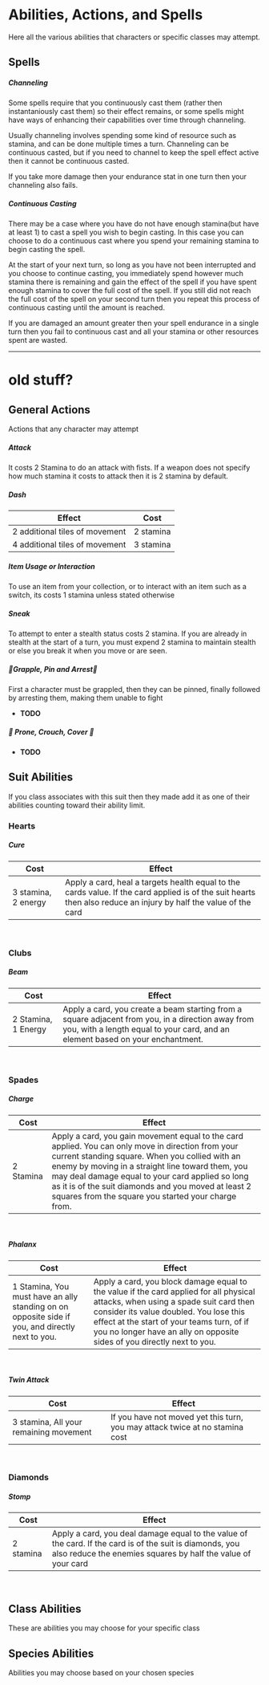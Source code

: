 # Abilities, Actions, and Spells

Here all the various abilities that characters or specific classes may attempt.

## Spells

##### Channeling
Some spells require that you continuously cast them (rather then instantaniously cast them) so their effect remains, or some spells might have ways of enhancing their capabilities over time through channeling.

Usually channeling involves spending some kind of resource such as stamina, and can be done multiple times a turn. Channeling can be continuous casted, but if you need to channel to keep the spell effect active then it cannot be continuous casted.

If you take more damage then your endurance stat in one turn then your channeling also fails.

##### Continuous Casting
There may be a case where you have do not have enough stamina(but have at least 1) to cast a spell you wish to begin casting. In this case you can choose to do a continuous cast where you spend your remaining stamina to begin casting the spell.

At the start of your next turn, so long as you have not been interrupted and you choose to continue casting, you immediately spend however much stamina there is remaining and gain the effect of the spell if you have spent enough stamina to cover the full cost of the spell. If you still did not reach the full cost of the spell on your second turn then you repeat this process of continuous casting until the amount is reached.

If you are damaged an amount greater then your spell endurance in a single turn then you fail to continuous cast and all your stamina or other resources spent are wasted.

---

# old stuff?

## General Actions
Actions that any character may attempt

##### Attack
It costs 2 Stamina to do an attack with fists. If a weapon does not specify how much stamina it costs to attack then it is 2 stamina by default.
##### Dash
| Effect | Cost |
| --- | --- |
| 2 additional tiles of movement | 2 stamina |
| 4 additional tiles of movement | 3 stamina |
##### Item Usage or Interaction
To use an item from your collection, or to interact with an item such as a switch, its costs 1 stamina unless stated otherwise
##### Sneak 
To attempt to enter a stealth status costs 2 stamina. If you are already in stealth at the start of a turn, you must expend 2 stamina to maintain stealth or else you break it when you move or are seen.
##### 🔻Grapple, Pin and Arrest🔻
First a character must be grappled, then they can be pinned, finally followed by arresting them, making them unable to fight
- **TODO**

##### 🔻 Prone, Crouch, Cover 🔻
- **TODO**

## Suit Abilities

If you class associates with this suit then they made add it as one of their abilities counting toward their ability limit.

### Hearts

##### Cure
| Cost | Effect |
| - | - |
| 3 stamina, 2 energy | Apply a card, heal a targets health equal to the cards value. If the card applied is of the suit hearts then also reduce an injury by half the value of the card | 
<br />

### Clubs

##### Beam
| Cost | Effect |
| - | - |
| 2 Stamina, 1 Energy | Apply a card, you create a beam starting from a square adjacent from you, in a direction away from you, with a length equal to your card, and an element based on your enchantment. |
<br />

### Spades

##### Charge
| Cost | Effect |
| - | - |
| 2 Stamina | Apply a card, you gain movement equal to the card applied. You can only move in direction from your current standing square. When you collied with an enemy by moving in a straight line toward them, you may deal damage equal to your card applied so long as it is of the suit diamonds and you moved at least 2 squares from the square you started your charge from.
<br />

##### Phalanx
| Cost | Effect |
| - | - |
| 1 Stamina, You must have an ally standing on on opposite side if you, and directly next to you. | Apply a card, you block damage equal to the value if the card applied for all physical attacks, when using a spade suit card then consider its value doubled. You lose this effect at the start of your teams turn, of if you no longer have an ally on opposite sides of you directly next to you.
<br />

##### Twin Attack
| Cost | Effect |
| - | - |
| 3 stamina, All your remaining movement | If you have not moved yet this turn, you may attack twice at no stamina cost |
<br />

### Diamonds

##### Stomp
| Cost | Effect |
| - | - |
| 2 stamina | Apply a card, you deal damage equal to the value of the card. If the card is of the suit is diamonds, you also reduce the enemies squares by half the value of your card |
<br />

## Class Abilities

These are abilities you may choose for your specific class

## Species Abilities

Abilities you may choose based on your chosen species
